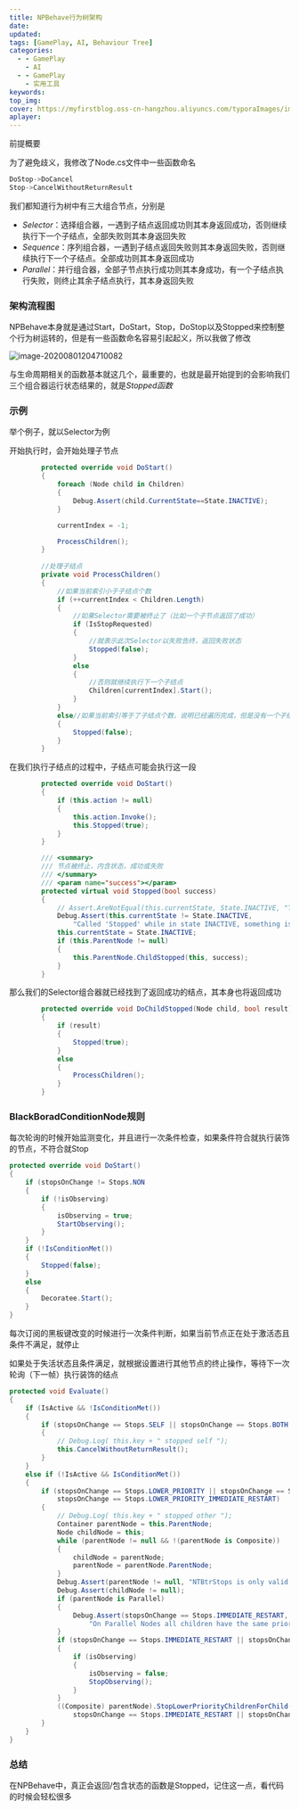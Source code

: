 ```yaml
---
title: NPBehave行为树架构
date:
updated:
tags: [GamePlay, AI, Behaviour Tree]
categories:
  - - GamePlay
    - AI
  - - GamePlay
    - 实用工具
keywords:
top_img:
cover: https://myfirstblog.oss-cn-hangzhou.aliyuncs.com/typoraImages/image-20200801204710082.png
aplayer:
---
```

<meta name="referrer" content="no-referrer" />

前提概要

为了避免歧义，我修改了Node.cs文件中一些函数命名

```c#
DoStop->DoCancel
Stop->CancelWithoutReturnResult
```

我们都知道行为树中有三大组合节点，分别是

- *Selector*：选择组合器，一遇到子结点返回成功则其本身返回成功，否则继续执行下一个子结点，全部失败则其本身返回失败
- *Sequence*：序列组合器，一遇到子结点返回失败则其本身返回失败，否则继续执行下一个子结点。全部成功则其本身返回成功
- *Parallel*：并行组合器，全部子节点执行成功则其本身成功，有一个子结点执行失败，则终止其余子结点执行，其本身返回失败

### 架构流程图

NPBehave本身就是通过Start，DoStart，Stop，DoStop以及Stopped来控制整个行为树运转的，但是有一些函数命名容易引起起义，所以我做了修改

![image-20200801204710082](https://myfirstblog.oss-cn-hangzhou.aliyuncs.com/typoraImages/image-20200801204710082.png)

与生命周期相关的函数基本就这几个，最重要的，也就是最开始提到的会影响我们三个组合器运行状态结果的，就是*Stopped函数*

### 示例

举个例子，就以Selector为例

开始执行时，会开始处理子节点

```C#
        protected override void DoStart()
        {
            foreach (Node child in Children)
            {
                Debug.Assert(child.CurrentState==State.INACTIVE);
            }

            currentIndex = -1;

            ProcessChildren();
        }
		
		//处理子结点
        private void ProcessChildren()
        {
            //如果当前索引小于子结点个数
            if (++currentIndex < Children.Length)
            {
                //如果Selector需要被终止了（比如一个子节点返回了成功）
                if (IsStopRequested)
                {
                    //就表示此次Selector以失败告终，返回失败状态
                    Stopped(false);
                }
                else
                {
                    //否则就继续执行下一个子结点
                    Children[currentIndex].Start();
                }
            }
            else//如果当前索引等于了子结点个数，说明已经遍历完成，但是没有一个子结点返回成功，所以以失败告终，返回失败状态
            {
                Stopped(false);
            }
        }
```

在我们执行子结点的过程中，子结点可能会执行这一段

```c#
        protected override void DoStart()
        {
            if (this.action != null)
            {
                this.action.Invoke();
                this.Stopped(true);
            }
        }

        /// <summary>
        /// 节点被终止，内含状态，成功或失败
        /// </summary>
        /// <param name="success"></param>
        protected virtual void Stopped(bool success)
        {
            // Assert.AreNotEqual(this.currentState, State.INACTIVE, "The Node " + this + " called 'Stopped' while in state INACTIVE, something is wrong! PATH: " + GetPath());
            Debug.Assert(this.currentState != State.INACTIVE,
                "Called 'Stopped' while in state INACTIVE, something is wrong!");
            this.currentState = State.INACTIVE;
            if (this.ParentNode != null)
            {
                this.ParentNode.ChildStopped(this, success);
            }
        }

```

那么我们的Selector组合器就已经找到了返回成功的结点，其本身也将返回成功

```C#
        protected override void DoChildStopped(Node child, bool result)
        {
            if (result)
            {
                Stopped(true);
            }
            else
            {
                ProcessChildren();
            }
        }
```

### BlackBoradConditionNode规则

每次轮询的时候开始监测变化，并且进行一次条件检查，如果条件符合就执行装饰的节点，不符合就Stop

```cs
protected override void DoStart()
{
    if (stopsOnChange != Stops.NON
    {
        if (!isObserving)
        {
            isObserving = true;
            StartObserving();
        }
    }
    if (!IsConditionMet())
    {
        Stopped(false);
    }
    else
    {
        Decoratee.Start();
    }
}
```

每次订阅的黑板键改变的时候进行一次条件判断，如果当前节点正在处于激活态且条件不满足，就停止

如果处于失活状态且条件满足，就根据设置进行其他节点的终止操作，等待下一次轮询（下一帧）执行装饰的结点

```cs
protected void Evaluate()
{
    if (IsActive && !IsConditionMet())
    {
        if (stopsOnChange == Stops.SELF || stopsOnChange == Stops.BOTH || stopsOnChange == Stops.IMMEDIATE_RESTART)
        {
            // Debug.Log( this.key + " stopped self ");
            this.CancelWithoutReturnResult();
        }
    }
    else if (!IsActive && IsConditionMet())
    {
        if (stopsOnChange == Stops.LOWER_PRIORITY || stopsOnChange == Stops.BOTH || stopsOnChange == Stops.IMMEDIATE_RESTART ||
            stopsOnChange == Stops.LOWER_PRIORITY_IMMEDIATE_RESTART)
        {
            // Debug.Log( this.key + " stopped other ");
            Container parentNode = this.ParentNode;
            Node childNode = this;
            while (parentNode != null && !(parentNode is Composite))
            {
                childNode = parentNode;
                parentNode = parentNode.ParentNode;
            }
            Debug.Assert(parentNode != null, "NTBtrStops is only valid when attached to a parent composite");
            Debug.Assert(childNode != null);
            if (parentNode is Parallel)
            {
                Debug.Assert(stopsOnChange == Stops.IMMEDIATE_RESTART,
                    "On Parallel Nodes all children have the same priority, thus Stops.LOWER_PRIORITY or Stops.BOTH are unsupported in this context!");
            }
            if (stopsOnChange == Stops.IMMEDIATE_RESTART || stopsOnChange == Stops.LOWER_PRIORITY_IMMEDIATE_RESTART)
            {
                if (isObserving)
                {
                    isObserving = false;
                    StopObserving();
                }
            }
            ((Composite) parentNode).StopLowerPriorityChildrenForChild(childNode,
                stopsOnChange == Stops.IMMEDIATE_RESTART || stopsOnChange == Stops.LOWER_PRIORITY_IMMEDIATE_RESTART);
        }
    }
}
```



### 总结

在NPBehave中，真正会返回/包含状态的函数是Stopped，记住这一点，看代码的时候会轻松很多
